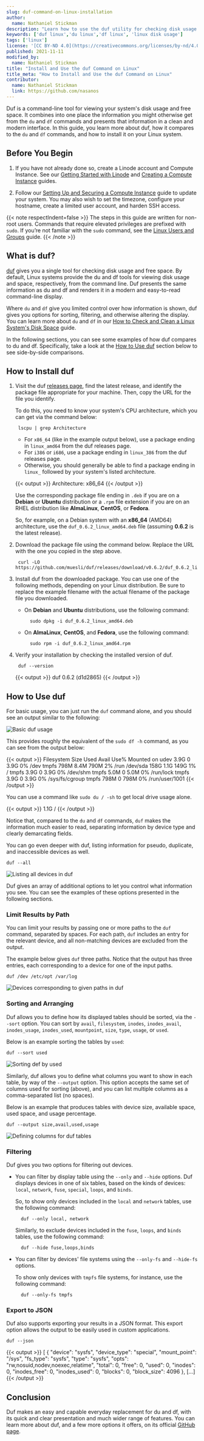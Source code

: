 ```yaml
---
slug: duf-command-on-linux-installation
author:
  name: Nathaniel Stickman
description: "Learn how to use the duf utility for checking disk usage and free space on your Linux system. With duf, you get a modern and more user-friendly alternative to both du and df."
keywords: ['duf linux','du linux','df linux', 'linux disk usage']
tags: ['linux']
license: '[CC BY-ND 4.0](https://creativecommons.org/licenses/by-nd/4.0)'
published: 2021-11-11
modified_by:
  name: Nathaniel Stickman
title: "Install and Use the duf Command on Linux"
title_meta: "How to Install and Use the duf Command on Linux"
contributor:
  name: Nathaniel Stickman
  link: https://github.com/nasanos
---
```


Duf is a command-line tool for viewing your system's disk usage and free space. It combines into one place the information you might otherwise get from the `du` and `df` commands and presents that information in a clean and modern interface. In this guide, you learn more about duf, how it compares to the `du` and `df` commands, and how to install it on your Linux system.

## Before You Begin

1.  If you have not already done so, create a Linode account and Compute Instance. See our [Getting Started with Linode](/docs/guides/getting-started/) and [Creating a Compute Instance](/docs/guides/creating-a-compute-instance/) guides.

1.  Follow our [Setting Up and Securing a Compute Instance](/docs/guides/set-up-and-secure/) guide to update your system. You may also wish to set the timezone, configure your hostname, create a limited user account, and harden SSH access.

{{< note respectIndent=false >}}
The steps in this guide are written for non-root users. Commands that require elevated privileges are prefixed with `sudo`. If you’re not familiar with the `sudo` command, see the [Linux Users and Groups](/docs/guides/linux-users-and-groups/) guide.
{{< /note >}}

## What is duf?

[duf](https://github.com/muesli/duf) gives you a single tool for checking disk usage and free space. By default, Linux systems provide the du and df tools for viewing disk usage and space, respectively, from the command line. Duf presents the same information as du and df and renders it in a modern and easy-to-read command-line display.

Where `du` and `df` give you limited control over how information is shown, duf gives you options for sorting, filtering, and otherwise altering the display. You can learn more about `du` and `df` in our [How to Check and Clean a Linux System's Disk Space](/docs/guides/check-and-clean-linux-disk-space/) guide.

In the following sections, you can see some examples of how duf compares to du and df. Specifically, take a look at the [How to Use duf](/docs/guides/duf-command-on-linux-installation/#how-to-use-duf) section below to see side-by-side comparisons.

## How to Install duf

1. Visit the duf [releases page](https://github.com/muesli/duf/releases), find the latest release, and identify the package file appropriate for your machine. Then, copy the URL for the file you identify.

    To do this, you need to know your system's CPU architecture, which you can get via the command below:

        lscpu | grep Architecture

    - For `x86_64` (like in the example output below), use a package ending in `linux_amd64` from the duf releases page.
    - For `i386` or `i686`, use a package ending in `linux_386` from the duf releases page.
    - Otherwise, you should generally be able to find a package ending in `linux_` followed by your system's listed architecture.

    {{< output >}}
Architecture:        x86_64
    {{< /output >}}

    Use the corresponding package file ending in `.deb` if you are on a **Debian** or **Ubuntu** distribution or a `.rpm` file extension if you are on an RHEL distribution like **AlmaLinux**, **CentOS**, or **Fedora**.

    So, for example, on a Debian system with an **x86_64** (AMD64) architecture, use the `duf_0.6.2_linux_amd64.deb` file (assuming **0.6.2** is the latest release).

1. Download the package file using the command below. Replace the URL with the one you copied in the step above.

        curl -LO https://github.com/muesli/duf/releases/download/v0.6.2/duf_0.6.2_linux_amd64.deb

1. Install duf from the downloaded package. You can use one of the following methods, depending on your Linux distribution. Be sure to replace the example filename with the actual filename of the package file you downloaded.

    - On **Debian** and **Ubuntu** distributions, use the following command:

            sudo dpkg -i duf_0.6.2_linux_amd64.deb

    - On **AlmaLinux**, **CentOS**, and **Fedora**, use the following command:

            sudo rpm -i duf_0.6.2_linux_amd64.rpm

1. Verify your installation by checking the installed version of duf.

        duf --version

    {{< output >}}
duf 0.6.2 (d1d2865)
    {{< /output >}}

## How to Use duf

For basic usage, you can just run the `duf` command alone, and you should see an output similar to the following:

![Basic duf usage](duf-basic.png)

This provides roughly the equivalent of the `sudo df -h` command, as you can see from the output below:

{{< output >}}
Filesystem      Size  Used Avail Use% Mounted on
udev            3.9G     0  3.9G   0% /dev
tmpfs           798M  8.4M  790M   2% /run
/dev/sda        158G  1.1G  149G   1% /
tmpfs           3.9G     0  3.9G   0% /dev/shm
tmpfs           5.0M     0  5.0M   0% /run/lock
tmpfs           3.9G     0  3.9G   0% /sys/fs/cgroup
tmpfs           798M     0  798M   0% /run/user/1001
{{< /output >}}

You can use a command like `sudo du / -sh` to get local drive usage alone.

{{< output >}}
1.1G	/
{{< /output >}}

Notice that, compared to the `du` and `df` commands, `duf` makes the information much easier to read, separating information by device type and clearly demarcating fields.

You can go even deeper with duf, listing information for pseudo, duplicate, and inaccessible devices as well.

    duf --all

![Listing all devices in duf](duf-all-devices.png)

Duf gives an array of additional options to let you control what information you see. You can see the examples of these options presented in the following sections.

### Limit Results by Path

You can limit your results by passing one or more paths to the `duf` command, separated by spaces. For each path, `duf` includes an entry for the relevant device, and all non-matching devices are excluded from the output.

The example below gives `duf` three paths. Notice that the output has three entries, each corresponding to a device for one of the input paths.

    duf /dev /etc/opt /var/log

![Devices corresponding to given paths in duf](duf-paths.png)

### Sorting and Arranging

Duf allows you to define how its displayed tables should be sorted, via the `--sort` option. You can sort by `avail`, `filesystem`, `inodes`, `inodes_avail`, `inodes_usage`, `inodes_used`, `mountpoint`, `size`, `type`, `usage`, or `used`.

Below is an example sorting the tables by `used`:

    duf --sort used

![Sorting def by used](duf-sort-used.png)

Similarly, duf allows you to define what columns you want to show in each table, by way of the `--output` option. This option accepts the same set of columns used for sorting (above), and you can list multiple columns as a comma-separated list (no spaces).

Below is an example that produces tables with device size, available space, used space, and usage percentage.

    duf --output size,avail,used,usage

![Defining columns for duf tables](duf-columns-size.png)

### Filtering

Duf gives you two options for filtering out devices.

- You can filter by display table using the `--only` and `--hide` options. Duf displays devices in one of six tables, based on the kinds of devices: `local`, `network`, `fuse`, `special`, `loops`, and `binds`.

    So, to show only devices included in the `local` and `network` tables, use the following command:

        duf --only local, network

    Similarly, to exclude devices included in the `fuse`, `loops`, and `binds` tables, use the following command:

        duf --hide fuse,loops,binds

- You can filter by devices' file systems using the `--only-fs` and `--hide-fs` options.

    To show only devices with `tmpfs` file systems, for instance, use the following command:

        duf --only-fs tmpfs

### Export to JSON

Duf also supports exporting your results in a JSON format. This export option allows the output to be easily used in custom applications.

    duf --json

{{< output >}}
[
 {
  "device": "sysfs",
  "device_type": "special",
  "mount_point": "/sys",
  "fs_type": "sysfs",
  "type": "sysfs",
  "opts": "rw,nosuid,nodev,noexec,relatime",
  "total": 0,
  "free": 0,
  "used": 0,
  "inodes": 0,
  "inodes_free": 0,
  "inodes_used": 0,
  "blocks": 0,
  "block_size": 4096
 },
 [...]
 {{< /output >}}

## Conclusion

Duf makes an easy and capable everyday replacement for du and df, with its quick and clear presentation and much wider range of features. You can learn more about duf, and a few more options it offers, on its official [GitHub page](https://github.com/muesli/duf).
